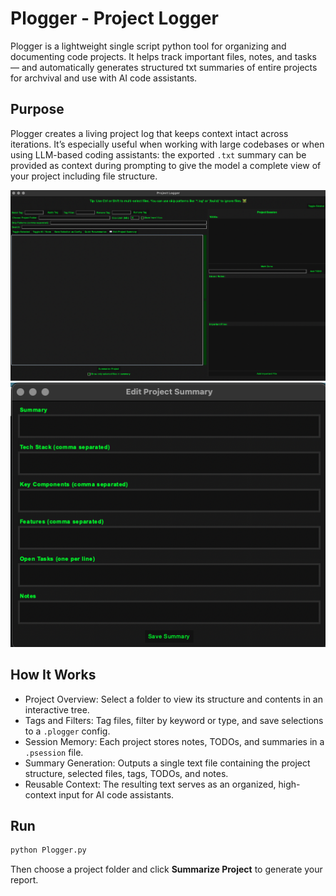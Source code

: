 # Plogger - Project Logger

Plogger is a lightweight single script python tool for organizing and documenting code projects. It helps track important files, notes, and tasks — and automatically generates structured txt summaries of entire projects for archvival and use with AI code assistants. 

## Purpose

Plogger creates a living project log that keeps context intact across iterations. It’s especially useful when working with large codebases or when using LLM-based coding assistants: the exported `.txt` summary can be provided as context during prompting to give the model a complete view of your project including file structure.

<p align="center">
  <img src="./ploggerapp.png" width="600">
  <img src="./ploggersummary.png" width="600">
</p>

## How It Works

- Project Overview: Select a folder to view its structure and contents in an interactive tree.  
- Tags and Filters: Tag files, filter by keyword or type, and save selections to a `.plogger` config.  
- Session Memory: Each project stores notes, TODOs, and summaries in a `.psession` file.  
- Summary Generation: Outputs a single text file containing the project structure, selected files, tags, TODOs, and notes.  
- Reusable Context: The resulting text serves as an organized, high-context input for AI code assistants.

## Run

```bash
python Plogger.py
```

Then choose a project folder and click **Summarize Project** to generate your report.
